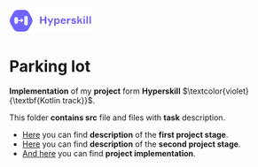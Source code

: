 
<img src="hyper_logo.png" alt="drawing" width="150"/>

# Parking lot

**Implementation** of my **project** form **Hyperskill** $\textcolor{violet}{\textbf{Kotlin track}}$.

This folder **contains src** file and files with **task** description.

* [Here](https://github.com/EjenY-Poltavchiny/Kotlin_practice/blob/main/Parking%20Lot/prev_task.md) you can find **description** of the **first project stage**.
* [Here](https://github.com/EjenY-Poltavchiny/Kotlin_practice/blob/main/Parking%20Lot/task.md) you can find **description** of the **second project stage**.
* [And here](https://github.com/EjenY-Poltavchiny/Kotlin_practice/blob/main/Parking%20Lot/Main.kt) you can find **project implementation**.
